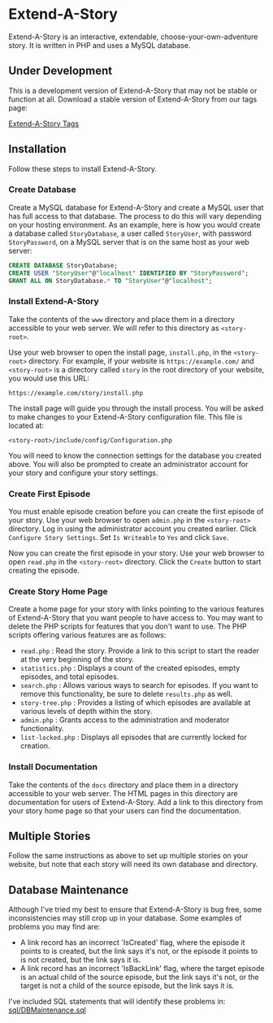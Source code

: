 # Extend-A-Story

Extend-A-Story is an interactive, extendable, choose-your-own-adventure story.
It is written in PHP and uses a MySQL database.

## Under Development

This is a development version of Extend-A-Story that may not be stable or function at all.
Download a stable version of Extend-A-Story from our tags page:

[Extend-A-Story Tags](https://github.com/extend-a-story/extend-a-story/tags)

## Installation

Follow these steps to install Extend-A-Story.

### Create Database

Create a MySQL database for Extend-A-Story and create a MySQL user that has full access to that database.
The process to do this will vary depending on your hosting environment.
As an example, here is how you would create a database called `StoryDatabase`, a user called `StoryUser`,
with password `StoryPassword`, on a MySQL server that is on the same host as your web server:

```SQL
CREATE DATABASE StoryDatabase;
CREATE USER "StoryUser"@"localhost" IDENTIFIED BY "StoryPassword";
GRANT ALL ON StoryDatabase.* TO "StoryUser"@"localhost";
```

### Install Extend-A-Story

Take the contents of the `www` directory and place them in a directory accessible to your web server.
We will refer to this directory as `<story-root>`.

Use your web browser to open the install page, `install.php`, in the `<story-root>` directory.
For example, if your website is `https://example.com/` and
`<story-root>` is a directory called `story` in the root directory of your website,
you would use this URL:

`https://example.com/story/install.php`

The install page will guide you through the install process.
You will be asked to make changes to your Extend-A-Story configuration file.
This file is located at:

`<story-root>/include/config/Configuration.php`

You will need to know the connection settings for the database you created above.
You will also be prompted to create an administrator account for your story and configure your story settings.

### Create First Episode

You must enable episode creation before you can create the first episode of your story.
Use your web browser to open `admin.php` in the `<story-root>` directory.
Log in using the administrator account you created earlier.
Click `Configure Story Settings`.
Set `Is Writeable` to `Yes` and click `Save`.

Now you can create the first episode in your story.
Use your web browser to open `read.php` in the `<story-root>` directory.
Click the `Create` button to start creating the episode.

### Create Story Home Page

Create a home page for your story with links pointing to
the various features of Extend-A-Story that you want people to have access to.
You may want to delete the PHP scripts for features that you don't want to use.
The PHP scripts offering various features are as follows:

- `read.php` : Read the story.
Provide a link to this script to start the reader at the very beginning of the story.
- `statistics.php` : Displays a count of the created episodes, empty episodes, and total episodes.
- `search.php` : Allows various ways to search for episodes.
If you want to remove this functionality, be sure to delete `results.php` as well.
- `story-tree.php` : Provides a listing of which episodes are available at various levels of depth within the story.
- `admin.php` : Grants access to the administration and moderator functionality.
- `list-locked.php` : Displays all episodes that are currently locked for creation.

### Install Documentation

Take the contents of the `docs` directory and place them in a directory accessible to your web server.
The HTML pages in this directory are documentation for users of Extend-A-Story.
Add a link to this directory from your story home page so that your users can find the documentation.

## Multiple Stories

Follow the same instructions as above to set up multiple stories on your website,
but note that each story will need its own database and directory.

## Database Maintenance

Although I've tried my best to ensure that Extend-A-Story is bug free,
some inconsistencies may still crop up in your database.
Some examples of problems you may find are:

- A link record has an incorrect 'IsCreated' flag, where the episode it points to is created,
but the link says it's not, or the episode it points to is not created, but the link says it is.
- A link record has an incorrect 'IsBackLink' flag, where the target episode is an actual child of the source episode,
but the link says it's not, or the target is not a child of the source episode, but the link says it is.

I've included SQL statements that will identify these problems in: [sql/DBMaintenance.sql](sql/DBMaintenance.sql)
